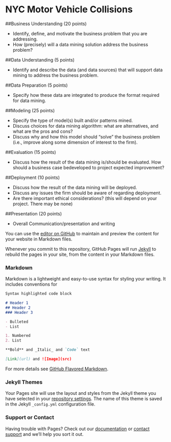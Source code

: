 # NYC Motor Vehicle Collisions

##Business Understanding (20 points)
- Identify, define, and motivate the business problem that you are addressing.
- How (precisely) will a data mining solution address the business problem?

##Data Understanding (5 points)
- Identify and describe the data (and data sources) that will support data mining to address the business
problem.

##Data Preparation (5 points)
- Specify how these data are integrated to produce the format required for data mining.

##Modeling (25 points)
- Specify the type of model(s) built and/or patterns mined.
- Discuss choices for data mining algorithm: what are alternatives, and what are the pros and cons?
- Discuss why and how this model should “solve” the business problem (i.e., improve along some dimension of interest to the firm).

##Evaluation (15 points)
- Discuss how the result of the data mining is/should be evaluated. How should a business case bedeveloped to project expected improvement?

##Deployment (10 points)
- Discuss how the result of the data mining will be deployed.
- Discuss any issues the firm should be aware of regarding deployment.
- Are there important ethical considerations? (this will depend on your project. There may be none)

##Presentation (20 points)
- Overall Communication/presentation and writing

You can use the [editor on GitHub](https://github.com/DavidKim01/DataAnalyticsProject/edit/master/index.md) to maintain and preview the content for your website in Markdown files.

Whenever you commit to this repository, GitHub Pages will run [Jekyll](https://jekyllrb.com/) to rebuild the pages in your site, from the content in your Markdown files.

### Markdown

Markdown is a lightweight and easy-to-use syntax for styling your writing. It includes conventions for

```markdown
Syntax highlighted code block

# Header 1
## Header 2
### Header 3

- Bulleted
- List

1. Numbered
2. List

**Bold** and _Italic_ and `Code` text

[Link](url) and ![Image](src)
```

For more details see [GitHub Flavored Markdown](https://guides.github.com/features/mastering-markdown/).

### Jekyll Themes

Your Pages site will use the layout and styles from the Jekyll theme you have selected in your [repository settings](https://github.com/DavidKim01/MyGitPage/settings). The name of this theme is saved in the Jekyll `_config.yml` configuration file.

### Support or Contact

Having trouble with Pages? Check out our [documentation](https://help.github.com/categories/github-pages-basics/) or [contact support](https://github.com/contact) and we’ll help you sort it out.
